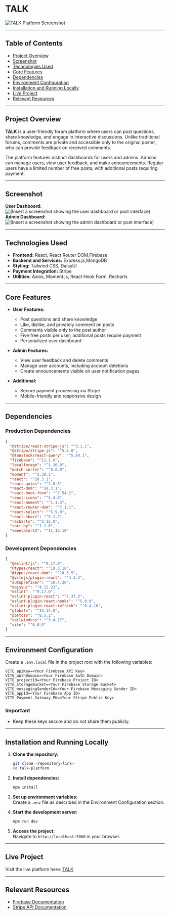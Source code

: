 # TALK  

![TALK Platform Screenshot](https://i.ibb.co.com/Y4LgzHtV/img.png)  

---

## Table of Contents  

- [Project Overview](#project-overview)  
- [Screenshot](#screenshot)  
- [Technologies Used](#technologies-used)  
- [Core Features](#core-features)  
- [Dependencies](#dependencies)  
- [Environment Configuration](#environment-configuration)  
- [Installation and Running Locally](#installation-and-running-locally)  
- [Live Project](#live-project)  
- [Relevant Resources](#relevant-resources)  

---

## Project Overview  

**TALK** is a user-friendly forum platform where users can post questions, share knowledge, and engage in interactive discussions. Unlike traditional forums, comments are private and accessible only to the original poster, who can provide feedback on received comments.  

The platform features distinct dashboards for users and admins. Admins can manage users, view user feedback, and make announcements. Regular users have a limited number of free posts, with additional posts requiring payment.  

---

## Screenshot  
**User Dashboard:** 
![*(Insert a screenshot showing the user dashboard or post interface)*  ](https://i.ibb.co.com/Ldppf5sX/virat.png)
**Admin Dashboard:** 
![*(Insert a screenshot showing the admin dashboard or post interface)*  ](https://i.ibb.co.com/tp8dWpgF/admin.png)

---

## Technologies Used  

- **Frontend:** React, React Router DOM,Firebase  
- **Backend and Services:** Express.js,MongoDB 
- **Styling:** Tailwind CSS, DaisyUI  
- **Payment Integration:** Stripe  
- **Utilities:** Axios, Moment.js, React Hook Form, Recharts  

---

## Core Features  

- **User Features:**  
  - Post questions and share knowledge  
  - Like, dislike, and privately comment on posts  
  - Comments visible only to the post author  
  - Five free posts per user; additional posts require payment  
  - Personalized user dashboard  

- **Admin Features:**  
  - View user feedback and delete comments  
  - Manage user accounts, including account deletions  
  - Create announcements visible on user notification pages  

- **Additional:**  
  - Secure payment processing via Stripe  
  - Mobile-friendly and responsive design  

---

## Dependencies  

### Production Dependencies  

```json
{
  "@stripe/react-stripe-js": "^3.1.1",
  "@stripe/stripe-js": "^5.5.0",
  "@tanstack/react-query": "^5.64.1",
  "firebase": "^11.1.0",
  "localforage": "^1.10.0",
  "match-sorter": "^8.0.0",
  "moment": "^2.30.1",
  "react": "^18.3.1",
  "react-axios": "^2.0.6",
  "react-dom": "^18.3.1",
  "react-hook-form": "^7.54.2",
  "react-icons": "^5.4.0",
  "react-moment": "^1.1.3",
  "react-router-dom": "^7.1.1",
  "react-select": "^5.9.0",
  "react-share": "^5.1.2",
  "recharts": "^2.15.0",
  "sort-by": "^1.2.0",
  "sweetalert2": "^11.15.10"
}
```

### Development Dependencies  

```json
{
  "@eslint/js": "^9.17.0",
  "@types/react": "^18.3.18",
  "@types/react-dom": "^18.3.5",
  "@vitejs/plugin-react": "^4.3.4",
  "autoprefixer": "^10.4.20",
  "daisyui": "^4.12.23",
  "eslint": "^9.17.0",
  "eslint-plugin-react": "^7.37.2",
  "eslint-plugin-react-hooks": "^5.0.0",
  "eslint-plugin-react-refresh": "^0.4.16",
  "globals": "^15.14.0",
  "postcss": "^8.5.1",
  "tailwindcss": "^3.4.17",
  "vite": "^6.0.5"
}
```

---

## Environment Configuration  

Create a `.env.local` file in the project root with the following variables:  

```env.local
VITE_apiKey=<Your Firebase API Key>
VITE_authDomain=<Your Firebase Auth Domain>
VITE_projectId=<Your Firebase Project ID>
VITE_storageBucket=<Your Firebase Storage Bucket>
VITE_messagingSenderId=<Your Firebase Messaging Sender ID>
VITE_appId=<Your Firebase App ID>
VITE_Payment_Gateway_PK=<Your Stripe Public Key>
```

### Important  
- Keep these keys secure and do not share them publicly.  

---

## Installation and Running Locally  

1. **Clone the repository:**  
   ```bash
   git clone <repository-link>
   cd talk-platform
   ```  

2. **Install dependencies:**  
   ```bash
   npm install
   ```  

3. **Set up environment variables:**  
   Create a `.env` file as described in the Environment Configuration section.  

4. **Start the development server:**  
   ```bash
   npm run dev
   ```  

5. **Access the project:**  
   Navigate to `http://localhost:5000` in your browser.  

---

## Live Project  

Visit the live platform here: [TALK](https://forumweb-15576.web.app/)  

---

## Relevant Resources  

- [Firebase Documentation](https://firebase.google.com/docs)  
- [Stripe API Documentation](https://stripe.com/docs/api)  